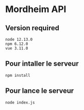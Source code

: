 # Mordheim API

## Version required
```
node 12.13.0
npm 6.12.0
vue 3.11.0
```

## Pour intaller le serveur
```
npm install
```

## Pour lance le serveur
```
node index.js
```
